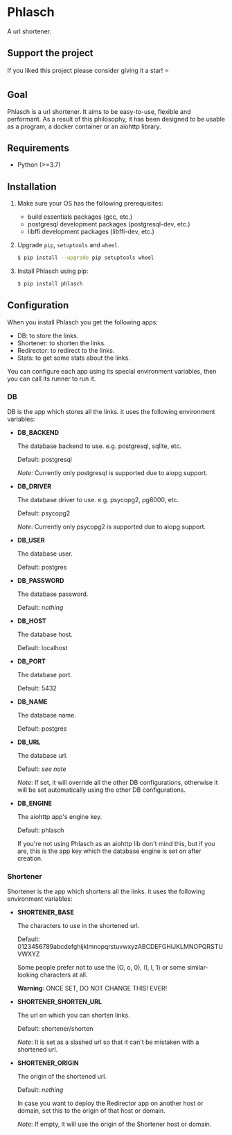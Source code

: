 # Phlasch

A url shortener.

## Support the project

If you liked this project please consider giving it a star! ⭐️

## Goal

Phlasch is a url shortener. It aims to be easy-to-use, flexible and
performant. As a result of this philosophy, it has been designed to be usable
as a program, a docker container or an aiohttp library.

## Requirements

- Python (\>=3.7)

## Installation

1. Make sure your OS has the following prerequisites:

   - build essentials packages (gcc, etc.)
   - postgresql development packages (postgresql-dev, etc.)
   - libffi development packages (libffi-dev, etc.)

2. Upgrade `pip`, `setuptools` and `wheel`.

   ``` bash
   $ pip install --upgrade pip setuptools wheel
   ```

3. Install Phlasch using pip:

   ``` bash
   $ pip install phlasch
   ```

## Configuration

When you install Phlasch you get the following apps:

- DB: to store the links.
- Shortener: to shorten the links.
- Redirector: to redirect to the links.
- Stats: to get some stats about the links.

You can configure each app using its special environment variables, then you
can call its runner to run it.

### DB

DB is the app which stores all the links. it uses the following
environment variables:

- **DB_BACKEND**

  The database backend to use. e.g. postgresql, sqlite, etc.

  Default: postgresql

  *Note*: Currently only postgresql is supported due to aiopg support.

- **DB_DRIVER**

  The database driver to use. e.g. psycopg2, pg8000, etc.

  Default: psycopg2

  *Note*: Currently only psycopg2 is supported due to aiopg support.

- **DB_USER**

  The database user.

  Default: postgres

- **DB_PASSWORD**

  The database password.

  Default: *nothing*

- **DB_HOST**

  The database host.

  Default: localhost

- **DB_PORT**

  The database port.

  Default: 5432

- **DB_NAME**

  The database name.

  Default: postgres

- **DB_URL**

  The database url.

  Default: *see note*

  *Note*: If set, it will override all the other DB configurations, otherwise
  it will be set automatically using the other DB configurations.

- **DB_ENGINE**

  The aiohttp app's engine key.

  Default: phlasch

  If you're not using Phlasch as an aiohttp lib don't mind this, but
  if you are, this is the app key which the database engine is set on after
  creation.

### Shortener

Shortener is the app which shortens all the links. it uses the following
environment variables:

- **SHORTENER_BASE**

  The characters to use in the shortened url.

  Default: 0123456789abcdefghijklmnopqrstuvwxyzABCDEFGHIJKLMNOPQRSTUVWXYZ

  Some people prefer not to use the (O, o, 0), (I, l, 1) or some
  similar-looking characters at all.

  **Warning**: ONCE SET, DO NOT CHANGE THIS! EVER!

- **SHORTENER_SHORTEN_URL**

  The url on which you can shorten links.

  Default: shortener/shorten

  *Note*: It is set as a slashed url so that it can't be mistaken with a
  shortened url.

- **SHORTENER_ORIGIN**

  The origin of the shortened url.

  Default: *nothing*

  In case you want to deploy the Redirector app on another host or domain, set
  this to the origin of that host or domain.

  *Note*: If empty, it will use the origin of the Shortener host or domain.
